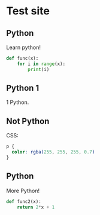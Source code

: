 # Test site

## Python

Learn python!
```python
def func(x):
    for i in range(x):
        print(i)
```

## Python 1

1 Python.

## Not Python

CSS:

```css
p {
  color: rgba(255, 255, 255, 0.7)
}
```

## Python

More Python!
```python
def func2(x):
    return 2*x + 1
```
